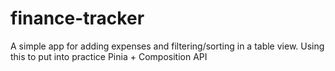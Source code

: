 # finance-tracker

A simple app for adding expenses and filtering/sorting in a table view. Using this to put into practice Pinia + Composition API

